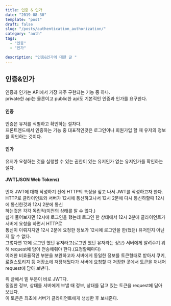 ```yaml
---
title: 인증 & 인가
date: "2019-08-30"
template: "post"
draft: false
slug: "/posts/authentication_authorization/"
category: "auth"
tags:
  - "인증"
  - "인가"

description: "인증&인가에 대한 글 "
---
```


## 인증&인가

인증과 인가는 API에서 가장 자주 구현되는 기능 중 하나.  
private한 api는 물론이고 public한 api도 기본적인 인증과 인가를 요구한다.

#### 인증

인증은 유저를 식별하고 확인하는 절차다.  
프론트엔드에서 인증하는 기능 중 대표적인것은 로그인이나 회원가입 할 때 유저의 정보를 확인하는 것이다.

#### 인가

유저가 요청하는 것을 실행할 수 있는 권한이 있는 유저인가 없는 유저인가를 확인하는 절차.

#### JWT(JSON Web Tokens)

먼저 JWT에 대해 작성하기 전에 HTTP의 특징을 짚고 나서 JWT를 작성하고자 한다.  
HTTP로 클라이언트와 서버가 12시에 통신하고나서 12시 2분에 다시 통신하할때 12시에 통신한것과 12시 2분에 통신  
하는것은 각각 독립적(이전의 상태를 알 수 없다.)  
쉽게 풀어보자면 12시에 로그인을 했는데 로그인 한 상태에서 12시 2분에 클라이언트가 서버에 요청을 하면서 HTTP로  
통신이 이뤄지지만 12시 2분에 요청한 정보가 12시에 로그인을 한(했던) 유저인지 아닌지 알 수 없다.  
그렇다면 12에 로그인 했던 유저라고(로그인 했던 유저라는 정보) 서버에게 알려주기 위해 request에 담아 전송해줘야 한다.(요청할때마다)  
이러한 비효율적인 부분을 보완하고자 서버에게 동일한 정보를 토큰형태로 받아서 쿠키, 로컬스토리지 등 저장소에 저장해뒀다가 서버에 요청할 때 저장한 곳에서 토큰을 꺼내어 request에 담아 보낸다.

위 글에서 밑 부분이 바로 JWT다.  
동일한 정보, 상태를 서버에게 보낼 때 정보, 상태를 담고 있는 토큰을 request에 담아 보낸다.  
이 토큰은 최초에 서버가 클라이언트에게 생성한 후 보내준다.
